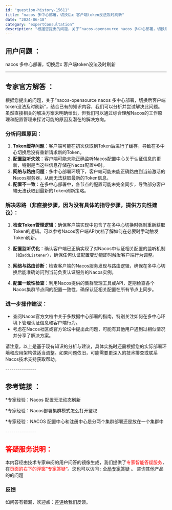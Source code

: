 ```yaml
---
id: "question-history-15611"
title: "nacos 多中心部署，切换后c 客户端token没法及时刷新"
date: "2024-06-18"
category: "expertConsultation"
description: "根据您提出的问题，关于“nacos-opensource nacos 多中心部署，切换后客户端token没法及时刷新”，结合已有的知识内容，我们可以分析并尝试解决此问题。虽然直接相关的解决方案未明确给出，但我们可以通过综合理解Nacos的工作原理和配置管理来探讨可能的原因及潜在的解决方向。### 分"
---
```


## 用户问题 ： 
 nacos 多中心部署，切换后c 客户端token没法及时刷新  

---------------
## 专家官方解答 ：

根据您提出的问题，关于“nacos-opensource nacos 多中心部署，切换后客户端token没法及时刷新”，结合已有的知识内容，我们可以分析并尝试解决此问题。虽然直接相关的解决方案未明确给出，但我们可以通过综合理解Nacos的工作原理和配置管理来探讨可能的原因及潜在的解决方向。

### 分析问题原因：
1. **Token缓存问题**：客户端可能在初次获取到Token后进行了缓存，导致在多中心切换后没有重新请求新的Token。
2. **配置监听失效**：客户端可能未能正确监听Nacos配置中心关于认证信息的更新，特别是当这些信息存储在Nacos配置中时。
3. **网络与路由问题**：多中心部署环境下，客户端可能未能正确路由到当前激活的Nacos服务器，从而无法获取最新的Token信息。
4. **配置不一致**：在多中心部署中，各节点的配置可能未完全同步，导致部分客户端无法获取到最新的Token刷新策略。

### 解决思路（非直接步骤，因为没有具体的指导步骤，提供方向性建议）：
1. **检查Token管理逻辑**：确保客户端实现中包含了在多中心切换时强制重新获取Token的逻辑。可以参考Nacos客户端API文档了解如何在必要时手动触发Token刷新。
   
2. **配置监听优化**：确认客户端已正确实现了对Nacos中认证相关配置的监听机制（如`addListener`），确保任何认证配置变动能即时触发客户端行为调整。

3. **网络与路由诊断**：检查客户端的Nacos服务发现与路由逻辑，确保在多中心切换后能准确访问到当前负责认证服务的Nacos实例。

4. **配置一致性检查**：利用Nacos提供的集群管理工具或API，定期检查各个Nacos集群节点间的配置一致性，确保认证相关配置在所有节点上同步。

### 进一步操作建议：
- 查阅Nacos官方文档中关于多数据中心部署的指南，特别关注如何在多中心环境下管理认证信息和客户端行为。
- 考虑在Nacos社区或官方论坛中提出此问题，可能有其他用户遇到过相似情况并分享了解决方案。

请注意，以上是基于现有知识的分析与建议，具体实施时还需根据您的实际部署环境和应用架构做适当调整。如果问题依旧，可能需要更深入的技术排查或联系Nacos技术支持获取帮助。


<font color="#949494">---------------</font> 


## 参考链接 ：

*专家经验：Nacos 配置无法动态刷新 
 
 *专家经验：Nacos部署集群模式怎么打开鉴权 
 
 *专家经验：NACOS 配置中心和注册中心是分两个集群部署还是放在一个集群中 


 <font color="#949494">---------------</font> 
 


## <font color="#FF0000">答疑服务说明：</font> 

本内容经由技术专家审阅的用户问答的镜像生成，我们提供了<font color="#FF0000">专家智能答疑服务</font>，在<font color="#FF0000">页面的右下的浮窗”专家答疑“</font>。您也可以访问 : [全局专家答疑](https://answer.opensource.alibaba.com/docs/intro) 。 咨询其他产品的的问题

### 反馈
如问答有错漏，欢迎点：[差评](https://ai.nacos.io/user/feedbackByEnhancerGradePOJOID?enhancerGradePOJOId=15625)给我们反馈。
